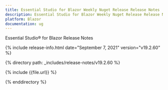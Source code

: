 ```yaml
---
title: Essential Studio for Blazor Weekly Nuget Release Release Notes  
description: Essential Studio for Blazor Weekly Nuget Release Release Notes  
platform: Blazor
documentation: ug
---
```


Essential Studio&reg; for Blazor  Release Notes  

{% include release-info.html date="September 7, 2021"  version="v19.2.60" %} 

{% directory path: _includes/release-notes/v19.2.60 %}

{% include {{file.url}} %}

{% enddirectory %}

